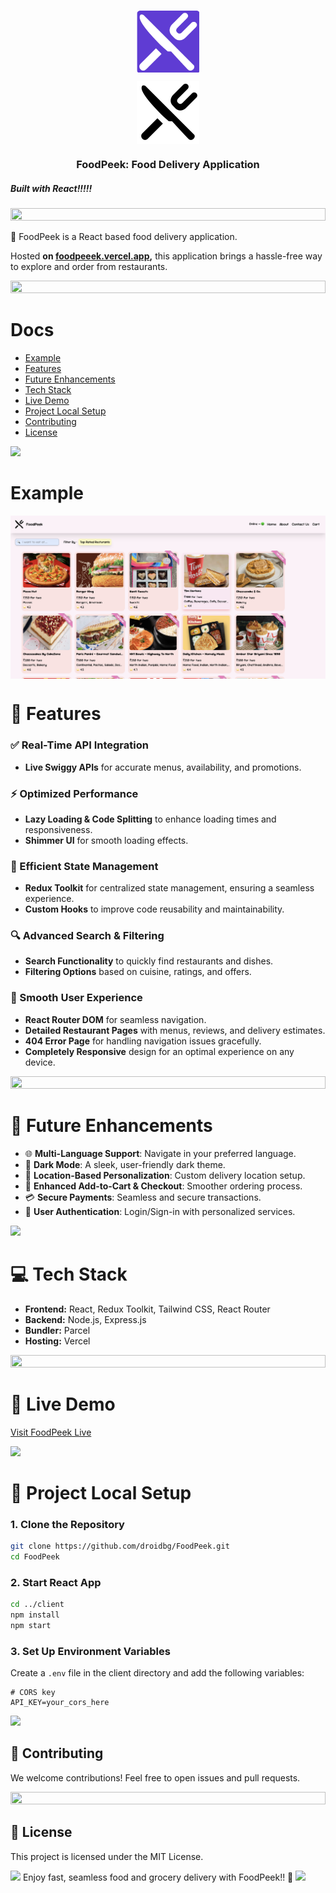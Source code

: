 <p align="center"><img align="center" height='100' src="./.github/logo2.png#gh-dark-mode-only"/></p>
<p align="center"><img align="center"  height='100' src="./.github/logo.png#gh-light-mode-only"/> </p>

<h3 align="center">FoodPeek: Food Delivery Application </h3>
<h5>  Built with React!!!!!</h5>
<img src="https://i.imgur.com/dBaSKWF.gif" height="20" width="100%">

🚀 FoodPeek is a React based food delivery application.

Hosted **on [foodpeeek.vercel.app](https://foodpeeek.vercel.app/),** this application brings a hassle-free way to explore and order from restaurants.

<img src="https://i.imgur.com/dBaSKWF.gif" height="20" width="100%">

# Docs

- [Example](#example)
- [Features](#-features)
- [Future Enhancements](#-future-enhancements)
- [Tech Stack](#-tech-stack)
- [Live Demo](#-live-demo)
- [Project Local Setup](#-project-local-setup)
- [Contributing](#-contributing)
- [License](#-license)

<img src="https://user-images.githubusercontent.com/73097560/115834477-dbab4500-a447-11eb-908a-139a6edaec5c.gif"/>

# Example

<p align="center">
<a href="https://foodpeeek.vercel.app/">
<img align="center" src="./.github/example.png"/>
</a>
</p>

<!-- https://github.com/user-attachments/assets/f34480c0-6c0a-4e66-8d9b-8f8977898d9b -->

<!-- <p align="center"><img align="center" src="./.github/example-light.png#gh-light-mode-only"/></p> -->

# 🌟 Features

### ✅ Real-Time API Integration

- **Live Swiggy APIs** for accurate menus, availability, and promotions.

### ⚡ Optimized Performance

- **Lazy Loading & Code Splitting** to enhance loading times and responsiveness.
- **Shimmer UI** for smooth loading effects.

### 🔧 Efficient State Management

- **Redux Toolkit** for centralized state management, ensuring a seamless experience.
- **Custom Hooks** to improve code reusability and maintainability.

### 🔍 Advanced Search & Filtering

- **Search Functionality** to quickly find restaurants and dishes.
- **Filtering Options** based on cuisine, ratings, and offers.

### 🚀 Smooth User Experience

- **React Router DOM** for seamless navigation.
- **Detailed Restaurant Pages** with menus, reviews, and delivery estimates.
- **404 Error Page** for handling navigation issues gracefully.
- **Completely Responsive** design for an optimal experience on any device.

<img src="https://i.imgur.com/dBaSKWF.gif" height="20" width="100%">

# 🎯 Future Enhancements

- 🌐 **Multi-Language Support**: Navigate in your preferred language.
- 🌙 **Dark Mode**: A sleek, user-friendly dark theme.
- 📍 **Location-Based Personalization**: Custom delivery location setup.
- 🛒 **Enhanced Add-to-Cart & Checkout**: Smoother ordering process.
- 💳 **Secure Payments**: Seamless and secure transactions.
- 🔐 **User Authentication**: Login/Sign-in with personalized services.

<img src="https://user-images.githubusercontent.com/73097560/115834477-dbab4500-a447-11eb-908a-139a6edaec5c.gif"/>

# 💻 Tech Stack

- **Frontend:** React, Redux Toolkit, Tailwind CSS, React Router
- **Backend:** Node.js, Express.js
- **Bundler:** Parcel
- **Hosting:** Vercel

<img src="https://i.imgur.com/dBaSKWF.gif" height="20" width="100%">

# 🚀 Live Demo

[Visit FoodPeek Live](https://foodpeeek.vercel.app)

<img src="https://user-images.githubusercontent.com/73097560/115834477-dbab4500-a447-11eb-908a-139a6edaec5c.gif"/>

# 📂 Project Local Setup

### 1. Clone the Repository

```bash
git clone https://github.com/droidbg/FoodPeek.git
cd FoodPeek
```

<!-- ### 2. Start Server

```sh
cd server
npm install
npm start
``` -->

### 2. Start React App

```bash
cd ../client
npm install
npm start
```

### 3. Set Up Environment Variables

Create a `.env` file in the client directory and add the following variables:

```env
# CORS key
API_KEY=your_cors_here

```

<!--
## API Endpoints

### Categories

- **Create a Category**:

  - `POST /categories/`
  - Request Body:
    ```json
    {
      "name": "Electronics",
      "description": "Reviews for electronic products"
    }
    ```

- **Get All Categories**:
  - `GET /categories/`

### Reviews

- **Create a Review**:

  - `POST /reviews/`
  - Request Body:
    ```json
    {
      "text": "This product is amazing!",
      "stars": 9,
      "review_id": "12345",
      "category_id": 1
    }
    ```

- **Get All Reviews**:

  - `GET /reviews/`
  - Optional Query Parameter: `category_id` (filter reviews by category)
  - Pagination: 15 reviews per page.

- **Reprocess Reviews**:
  - `POST /reviews/reprocess`
  - Reprocesses all reviews with missing sentiment or tone analysis.

### Trends

- **Get Review Trends**:
  - `GET /reviews/trends`
  - Returns top 5 categories based on average review ratings.

---

## Example Usage

### Create a Category

```bash
curl -X POST "http://127.0.0.1:8000/categories/" \
-H "Content-Type: application/json" \
-d '{"name": "Electronics", "description": "Reviews for electronic products"}'
```

### Create a Review

```bash
curl -X POST "http://127.0.0.1:8000/reviews/" \
-H "Content-Type: application/json" \
-d '{"text": "This product is amazing!", "stars": 9, "review_id": "12345", "category_id": 1}'
```

### Get Review Trends

```bash
curl -X GET "http://127.0.0.1:8000/reviews/trends"
```

### Get Reviews by Category

```bash
curl -X GET "http://127.0.0.1:8000/reviews/?category_id=1"
```

--- -->

<img src="https://user-images.githubusercontent.com/73097560/115834477-dbab4500-a447-11eb-908a-139a6edaec5c.gif"/>

## 📜 Contributing

We welcome contributions! Feel free to open issues and pull requests.

<img src="https://i.imgur.com/dBaSKWF.gif" height="20" width="100%">

## 📝 License

This project is licensed under the MIT License.

<img src="https://user-images.githubusercontent.com/73097560/115834477-dbab4500-a447-11eb-908a-139a6edaec5c.gif"/>
Enjoy fast, seamless food and grocery delivery with FoodPeek!! 🚀

<img src="https://user-images.githubusercontent.com/73097560/115834477-dbab4500-a447-11eb-908a-139a6edaec5c.gif"/>

<!-- This is a food delivery application.

1. For fetching of data we are using swiggy API :
   https://www.swiggy.com/dapi/restaurants/list/v5?lat=12.9351929&lng=77.62448069999999&page_type=DESKTOP_WEB_LISTING

2. Added Cors Proxy using https://cors.sh/

<!--
-> Create a .env file and your CORS Proxy API key in it

-> https://designer.mocky.io/design or create own server on vercel or render.com -->
<!-- #653ADB -->
<!-- #0093fb -->
